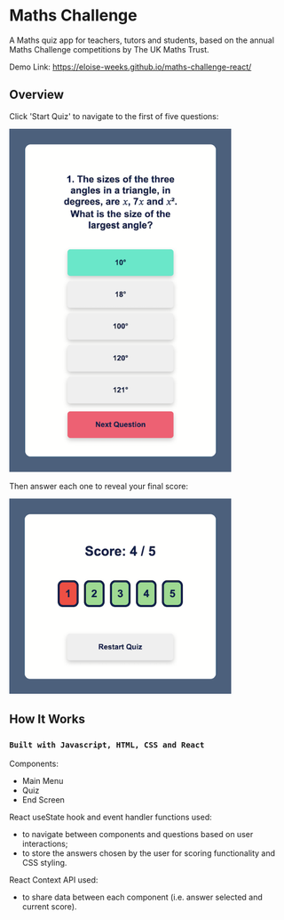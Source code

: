 # Maths Challenge

A Maths quiz app for teachers, tutors and students, based on the annual Maths Challenge competitions by The UK Maths Trust.

Demo Link: https://eloise-weeks.github.io/maths-challenge-react/

## Overview

Click 'Start Quiz' to navigate to the first of five questions:

<img src="src/Resources/Question.png" alt="Question" width="400">

Then answer each one to reveal your final score:

<img src="src/Resources/Score.png" alt="Score" width="400">

## How It Works

### `Built with Javascript, HTML, CSS and React`

Components: 
* Main Menu
* Quiz
* End Screen

React useState hook and event handler functions used:
* to navigate between components and questions based on user interactions;
* to store the answers chosen by the user for scoring functionality and CSS styling.

React Context API used:
* to share data between each component (i.e. answer selected and current score).